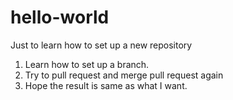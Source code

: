 # hello-world
Just to learn how to set up a new repository
1. Learn how to set up  a branch.
2. Try to pull request and merge pull request again
3. Hope the result is same as what I want.
